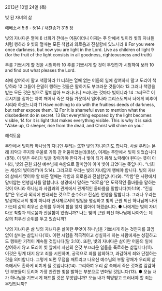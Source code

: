 2013년 10월 24일 (목)

빛 된 자녀의 삶



에베소서 5:8 - 5:14 / 새찬송가 315 장


빛의 자녀다운 열매
8 너희가 전에는 어둠이더니 이제는 주 안에서 빛이라 빛의 자녀들처럼 행하라 9 빛의 열매는 모든 착함과 의로움과 진실함에 있느니라
8 For you were once darkness, but now you are light in the Lord. Live as children of light 9 (for the fruit of the light consists in all goodness, righteousness and truth)

주를 기쁘시게 할 것을 시험하라
10 주를 기쁘시게 할 것이 무엇인가 시험하여 보라
10 and find out what pleases the Lord.

죄에 참여하지 말고 책망하라
11 너희는 열매 없는 어둠의 일에 참여하지 말고 도리어 책망하라 12 그들이 은밀히 행하는 것들은 말하기도 부끄러운 것들이라 13 그러나 책망을 받는 모든 것은 빛으로 말미암아 드러나나니 드러나는 것마다 빛이니라 14 그러므로 이르시기를 잠자는 자여 깨어서 죽은 자들 가운데서 일어나라 그리스도께서 너에게 비추이시리라 하셨느니라
11 Have nothing to do with the fruitless deeds of darkness, but rather expose them. 12 For it is shameful even to mention what the disobedient do in secret. 13 But everything exposed by the light becomes visible, 14 for it is light that makes everything visible. This is why it is said: 'Wake up, O sleeper, rise from the dead, and Christ will shine on you.'

해석도움





주안에서 빛이라
하나님의 자녀인 우리는 또한 빛의 자녀이기도 합니다. 사실 우리는 본래 죄악과 무지와 우울로 가득 찬 어둠이었는데(8상), 이제는 주안에서 빛이 되었습니다(8하). 이 말은 우리가 빛을 찾아가야 한다거나 빛이 되기 위해 노력해야 된다는 뜻이 아니라, 빛의 근원 되신 예수님께 속함으로 말미암아 이미 빛이 되었다는 뜻입니다. “너희는 세상의 빛이라!”(마 5:14). 그러므로 우리는 빛의 자녀답게 행해야 합니다. 빛의 자녀의 삶에서 맺어야 할 바른 열매는 착함과 의로움과 진실함입니다(9). “착함”은 사랑에서 말미암는 언행심사를 말합니다. 성경에서 말하는 “의로움”은 도덕적인 올바름을 말하는 것이 아니라 하나님과 사람과의 관계에서 관계적인 올바름을 말합니다(마1:19). “진실함”은 위선과 외식에 반대되는 것으로 순수하고 진실한 언행을 말합니다. 그러나 우리는 발광체로서의 빛이 아니라 반사체로서의 빛임을 명심하고 빛의 근원 되신 하나님께 나아가는데 삶의 최우선 순위를 두어야 함을 잊지 말아야 하겠습니다.
● 나에게는 빛의 자녀다운 착함과 의로움과 진실함이 있습니까? 나는 빛의 근원 되신 하나님께 나아가는 데 삶의 최우선 순위를 두고 있습니까?

빛의 자녀다운 삶
빛의 자녀다운 삶이란 무엇이 하나님을 기쁘시게 하는 것인지를 끊임없이 살피는 삶입니다(10). 이런 시험을 적극적이고 성실하게 하는 사람에게는 성결하고도 행복한 기적이 계속될 것입니다(말 3:10). 또한, 빛의 자녀다운 삶이란 어둠의 일에 참여하지 않고 도리어 빛 앞에서 자신의 온갖 부끄러운 일들을 폭로하는 삶입니다(11). 이것은 핑계 대지 않고 죄를 시인하며, 공적으로 죄를 참회하고, 과감하게 죄와 단절하는 것을 의미합니다. 그렇게 되면 무덤을 깨트리고 나오신 예수님의 부활 광채가 우리의 삶 속에서도 환하게 비치게 될 것입니다(14). 그리하여 우리 삶 속에서 죽은 것처럼 캄캄하던 부분들이 도리어 가장 찬란한 빛을 발하는 부분으로 변화될 것입니다(13).
● 오늘 내가 하나님을 기쁘시게 해드릴 것은 무엇입니까? 오늘 내가 책망받고 드러내야 할 죄는 무엇입니까?